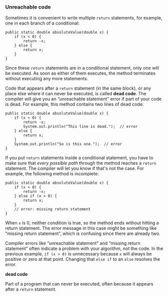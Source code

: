 ###  Unreachable code


Sometimes it is convenient to write multiple `return` statements, for example, one in each branch of a conditional:

```code
public static double absoluteValue(double x) {
    if (x < 0) {
        return -x;
    } else {
        return x;
    }
}
```

Since these `return` statements are in a conditional statement, only one will be executed.
As soon as either of them executes, the method terminates without executing any more statements.


Code that appears after a `return` statement (in the same block), or any place else where it can never be executed, is called **dead code**.
The compiler will give you an “unreachable statement” error if part of your code is dead.
For example, this method contains two lines of dead code:

```code
public static double absoluteValue(double x) {
    if (x < 0) {
        return -x;
        System.out.println("This line is dead.");  // error
    } else {
        return x;
    }
    System.out.println("So is this one.");  // error
}
```

If you put `return` statements inside a conditional statement, you have to make sure that *every possible path* through the method reaches a `return` statement.
The compiler will let you know if that's not the case.
For example, the following method is incomplete:

```code
public static double absoluteValue(double x) {
    if (x < 0) {
        return -x;
    } else if (x > 0) {
        return x;
    }
    // error: missing return statement
}
```

When `x` is 0, neither condition is true, so the method ends without hitting a return statement.
The error message in this case might be something like “missing return statement”, which is confusing since there are already two.

Compiler errors like “unreachable statement” and “missing return statement” often indicate a problem with your algorithm, not the code.
In the previous example, `if (x > 0)` is unnecessary because `x` will always be positive or zero at that point.
Changing that `else if` to an `else` resolves the error.




**dead code**

Part of a program that can never be executed, often because it appears after a `return` statement.